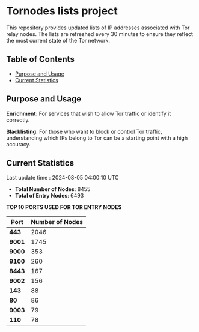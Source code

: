 # Tornodes lists project

This repository provides updated lists of IP addresses associated with Tor relay nodes. The lists are refreshed every 30 minutes to ensure they reflect the most current state of the Tor network.

## Table of Contents

- [Purpose and Usage](#purpose-and-usage)
- [Current Statistics](#current-statistics)


## Purpose and Usage

**Enrichment**: For services that wish to allow Tor traffic or identify it correctly.

**Blacklisting**: For those who want to block or control Tor traffic, understanding which IPs belong to Tor can be a starting point with a high accuracy.

## Current Statistics

Last update time : 2024-08-05 04:00:10 UTC

- **Total Number of Nodes**: 8455
- **Total of Entry Nodes**: 6493

**TOP 10 PORTS USED FOR TOR ENTRY NODES**

| **Port** | **Number of Nodes** |
|------|-----------------|
| **443**   | 2046  |
| **9001**   | 1745  |
| **9000**   | 353  |
| **9100**   | 260  |
| **8443**   | 167  |
| **9002**   | 156  |
| **143**   | 88  |
| **80**   | 86  |
| **9003**   | 79  |
| **110**   | 78  |

